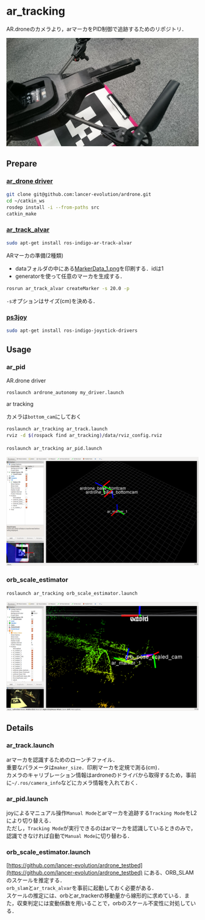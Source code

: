 # ar_tracking

AR.droneのカメラより，arマーカをPID制御で追跡するためのリポジトリ．

![](image/image.JPG)

## Prepare

### [ar_drone driver](https://github.com/lancer-evolution/ardrone)

```bash
git clone git@github.com:lancer-evolution/ardrone.git
cd ~/catkin_ws
rosdep install -i --from-paths src
catkin_make
```

### [ar_track_alvar](http://wiki.ros.org/ar_track_alvar)

```bash
sudo apt-get install ros-indigo-ar-track-alvar
```

ARマーカの準備(2種類)
* dataフォルダの中にある[MarkerData_1.png](data/MarkerData_1.png)を印刷する．idは1
* generatorを使って任意のマーカを生成する．
```bash
rosrun ar_track_alvar createMarker -s 20.0 -p
```
`-s`オプションはサイズ(cm)を決める．

### [ps3joy](http://wiki.ros.org/ps3joy)

```bash
sudo apt-get install ros-indigo-joystick-drivers
```

## Usage

### ar_pid

AR.drone driver
```bash
roslaunch ardrone_autonomy my_driver.launch
```

ar tracking

カメラは`bottom_cam`にしておく

```bash
roslaunch ar_tracking ar_track.launch
rviz -d $(rospack find ar_tracking)/data/rviz_config.rviz

roslaunch ar_tracking ar_pid.launch
```

![](image/rviz.png)

### orb_scale_estimator

```bash
roslaunch ar_tracking orb_scale_estimator.launch
```

![](image/orb_scale.png)

## Details

### ar_track.launch

arマーカを認識するためのローンチファイル．  
重要なパラメータは`maker_size`．印刷マーカを定規で測る(cm)．  
カメラのキャリブレーション情報はardroneのドライバから取得するため，事前に`~/.ros/camera_info`などにカメラ情報を入れておく．

### ar_pid.launch

joyによるマニュアル操作`Manual Mode`とarマーカを追跡する`Tracking Mode`をL2により切り替える．  
ただし，`Tracking Mode`が実行できるのはarマーカを認識しているときのみで，認識できなければ自動で`Manual Mode`に切り替わる．

### orb_scale_estimator.launch

[https://github.com/lancer-evolution/ardrone_testbed](https://github.com/lancer-evolution/ardrone_testbed)
にある、ORB_SLAMのスケールを推定する．  
`orb_slam`と`ar_track_alvar`を事前に起動しておく必要がある．  
スケールの推定には、orbとar_trackerの移動量から線形的に求めている．また，収束判定には変動係数を用いることで，orbのスケール不変性に対処している．


